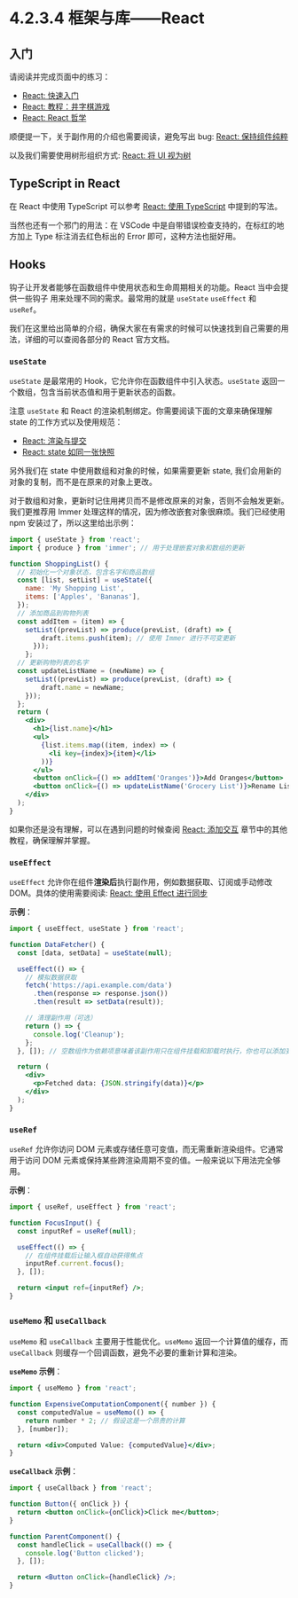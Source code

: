 # 4.2.3.4 框架与库——React

## 入门

请阅读并完成页面中的练习：

- [React: 快速入门](https://zh-hans.react.dev/learn)
- [React: 教程：井字棋游戏](https://zh-hans.react.dev/learn/tutorial-tic-tac-toe)
- [React: React 哲学](https://zh-hans.react.dev/learn/thinking-in-react)

顺便提一下，关于副作用的介绍也需要阅读，避免写出 bug: [React: 保持组件纯粹](https://zh-hans.react.dev/learn/keeping-components-pure)

以及我们需要使用树形组织方式: [React: 将 UI 视为树](https://zh-hans.react.dev/learn/understanding-your-ui-as-a-tree)

## TypeScript in React

在 React 中使用 TypeScript 可以参考 [React: 使用 TypeScript](https://zh-hans.react.dev/learn/typescript) 中提到的写法。

当然也还有一个邪门的用法：在 VSCode 中是自带错误检查支持的，在标红的地方加上 Type 标注消去红色标出的 Error 即可，这种方法也挺好用。

## Hooks

钩子让开发者能够在函数组件中使用状态和生命周期相关的功能。React 当中会提供一些钩子 用来处理不同的需求。最常用的就是 `useState` `useEffect` 和 `useRef`。

我们在这里给出简单的介绍，确保大家在有需求的时候可以快速找到自己需要的用法，详细的可以查阅各部分的 React 官方文档。

### `useState`

`useState` 是最常用的 Hook，它允许你在函数组件中引入状态。`useState` 返回一个数组，包含当前状态值和用于更新状态的函数。

注意 `useState` 和 React 的渲染机制绑定。你需要阅读下面的文章来确保理解 state 的工作方式以及使用规范：

- [React: 渲染与提交](https://zh-hans.react.dev/learn/render-and-commit)
- [React: state 如同一张快照](https://zh-hans.react.dev/learn/state-as-a-snapshot)

另外我们在 state 中使用数组和对象的时候，如果需要更新 state, 我们会用新的对象的复制，而不是在原来的对象上更改。

对于数组和对象，更新时记住用拷贝而不是修改原来的对象，否则不会触发更新。我们更推荐用 Immer 处理这样的情况，因为修改嵌套对象很麻烦。我们已经使用 npm 安装过了，所以这里给出示例：

```jsx
import { useState } from 'react';
import { produce } from 'immer'; // 用于处理嵌套对象和数组的更新

function ShoppingList() {
  // 初始化一个对象状态，包含名字和商品数组
  const [list, setList] = useState({
    name: 'My Shopping List',
    items: ['Apples', 'Bananas'],
  });
  // 添加商品到购物列表
  const addItem = (item) => {
    setList((prevList) => produce(prevList, (draft) => {
        draft.items.push(item); // 使用 Immer 进行不可变更新
      }));
    };
  // 更新购物列表的名字
  const updateListName = (newName) => {
    setList((prevList) => produce(prevList, (draft) => {
        draft.name = newName;
    }));
  };
  return (
    <div>
      <h1>{list.name}</h1>
      <ul>
        {list.items.map((item, index) => (
          <li key={index}>{item}</li>
        ))}
      </ul>
      <button onClick={() => addItem('Oranges')}>Add Oranges</button>
      <button onClick={() => updateListName('Grocery List')}>Rename List</button>
    </div>
  );
}
```

如果你还是没有理解，可以在遇到问题的时候查阅 [React: 添加交互](https://zh-hans.react.dev/learn/adding-interactivity) 章节中的其他教程，确保理解并掌握。

### `useEffect`

`useEffect` 允许你在组件**渲染后**执行副作用，例如数据获取、订阅或手动修改 DOM。具体的使用需要阅读: [React: 使用 Effect 进行同步](https://zh-hans.react.dev/learn/synchronizing-with-effects)

**示例**：

```jsx
import { useEffect, useState } from 'react';

function DataFetcher() {
  const [data, setData] = useState(null);

  useEffect(() => {
    // 模拟数据获取
    fetch('https://api.example.com/data')
      .then(response => response.json())
      .then(result => setData(result));

    // 清理副作用（可选）
    return () => {
      console.log('Cleanup');
    };
  }, []); // 空数组作为依赖项意味着该副作用只在组件挂载和卸载时执行，你也可以添加变量来监听更改触发

  return (
    <div>
      <p>Fetched data: {JSON.stringify(data)}</p>
    </div>
  );
}
```

### `useRef`

`useRef` 允许你访问 DOM 元素或存储任意可变值，而无需重新渲染组件。它通常用于访问 DOM 元素或保持某些跨渲染周期不变的值。一般来说以下用法完全够用。

**示例**：

```jsx
import { useRef, useEffect } from 'react';

function FocusInput() {
  const inputRef = useRef(null);

  useEffect(() => {
    // 在组件挂载后让输入框自动获得焦点
    inputRef.current.focus();
  }, []);

  return <input ref={inputRef} />;
}
```

### `useMemo` 和 `useCallback`

`useMemo` 和 `useCallback` 主要用于性能优化。`useMemo` 返回一个计算值的缓存，而 `useCallback` 则缓存一个回调函数，避免不必要的重新计算和渲染。

**`useMemo` 示例**：

```jsx
import { useMemo } from 'react';

function ExpensiveComputationComponent({ number }) {
  const computedValue = useMemo(() => {
    return number * 2; // 假设这是一个昂贵的计算
  }, [number]);

  return <div>Computed Value: {computedValue}</div>;
}
```

**`useCallback` 示例**：

```jsx
import { useCallback } from 'react';

function Button({ onClick }) {
  return <button onClick={onClick}>Click me</button>;
}

function ParentComponent() {
  const handleClick = useCallback(() => {
    console.log('Button clicked');
  }, []);

  return <Button onClick={handleClick} />;
}
```
